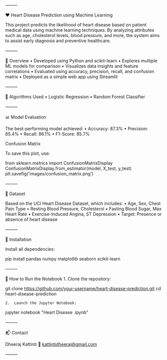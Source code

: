 ⸻

❤️ Heart Disease Prediction using Machine Learning

This project predicts the likelihood of heart disease based on patient medical data using machine learning techniques. By analyzing attributes such as age, cholesterol levels, blood pressure, and more, the system aims to assist early diagnosis and preventive healthcare.

⸻

📌 Overview
	•	Developed using Python and scikit-learn
	•	Explores multiple ML models for comparison
	•	Visualizes data insights and feature correlations
	•	Evaluated using accuracy, precision, recall, and confusion matrix
	•	Deployed as a simple web app using Streamlit

⸻

🧠 Algorithms Used
	•	Logistic Regression
	•	Random Forest Classifier

⸻

📊 Model Evaluation

The best-performing model achieved:
	•	Accuracy: 87.3%
	•	Precision: 85.4%
	•	Recall: 86.1%
	•	F1-Score: 85.7%

Confusion Matrix

To save this plot, use:

from sklearn.metrics import ConfusionMatrixDisplay
ConfusionMatrixDisplay.from_estimator(model, X_test, y_test)
plt.savefig('images/confusion_matrix.png')


⸻

📁 Dataset

Based on the UCI Heart Disease Dataset, which includes:
	•	Age, Sex, Chest Pain Type
	•	Resting Blood Pressure, Cholesterol
	•	Fasting Blood Sugar, Max Heart Rate
	•	Exercise-Induced Angina, ST Depression
	•	Target: Presence or absence of heart disease

⸻

🔧 Installation

Install all dependencies:

pip install pandas numpy matplotlib seaborn scikit-learn 


⸻

🚀 How to Run the Notebook
	1.	Clone the repository:

git clone https://github.com/your-username/heart-disease-prediction.git
cd heart-disease-prediction


	2.	Launch the Jupyter Notebook:

jupyter notebook "Heart Disease .ipynb"


⸻

📬 Contact

Dheeraj Kattinti
📧 kattintidheeraj@gmail.com

⸻
